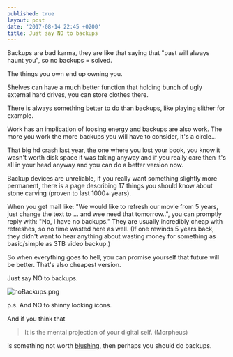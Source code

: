 ```yaml
---
published: true
layout: post
date: '2017-08-14 22:45 +0200'
title: Just say NO to backups
---
```

Backups are bad karma, they are like that saying that "past will always haunt you", so no backups = solved. 

The things you own end up owning you. 

Shelves can have a much better function that holding bunch of ugly external hard drives, you can store clothes there.

There is always something better to do than backups, like playing slither for example.

Work has an implication of loosing energy and backups are also work. The more you work the more backups you will have to consider, it's a circle...

That big hd crash last year, the one where you lost your book, you know it wasn't worth disk space it was taking anyway and if you really care then it's all in your head anyway and you can do a better version now.

Backup devices are unreliable, if you really want something slightly more permanent, there is a page describing 17 things you should know about stone carving (proven to last 1000+ years).

When you get mail like: "We would like to refresh our movie from 5 years, just change the text to ... and wee need that tomorrow..", you can promptly reply with: "No, I have no backups." They are usually incredibly cheap with refreshes, so no time wasted here as well. (If one rewinds 5 years back, they didn't want to hear anything about wasting money for something as basic/simple as 3TB video backup.)

So when everything goes to hell, you can promise yourself that future will be better. That's also cheapest version.

Just say NO to backups.

![noBackups.png]({{site.baseurl}}/media/noBackups.png)

p.s. And NO to shinny looking icons.

And if you think that 

> It is the mental projection of your digital self. (Morpheus)

is something not worth [blushing](https://en.wikipedia.org/wiki/Blushing), then perhaps you should do backups.
